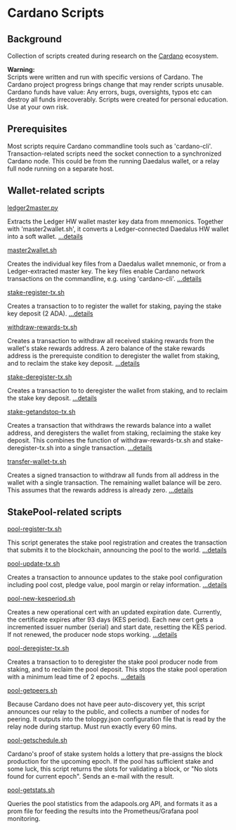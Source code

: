 # Cardano Scripts

## Background

Collection of scripts created during research on the [Cardano](https://cardano.org/) ecosystem.

**Warning:**  
Scripts were written and run with specific versions of Cardano. The
Cardano project progress brings change that may render scripts unusable.
Cardano funds have value: Any errors, bugs, oversights, typos etc
can destroy all funds irrecoverably. Scripts were created for personal education.
Use at your own risk.

## Prerequisites

Most scripts require Cardano commandline tools such as 'cardano-cli'.
Transaction-related scripts need the socket connection to a synchronized Cardano node.
This could be from the running Daedalus wallet, or a relay full node running on a separate host.

## Wallet-related scripts

[ledger2master.py](bin/ledger2master.py)

Extracts the Ledger HW wallet master key data from mnemonics. Together with 'master2wallet.sh', it converts a Ledger-connected Daedalus HW wallet into a soft wallet. [...details](docs/ledger2master.md)

[master2wallet.sh](bin/master2wallet.sh)

Creates the individual key files from a Daedalus wallet mnemonic, or from a Ledger-extracted master key. The key files enable Cardano network transactions on the commandline, e.g. using 'cardano-cli'. [...details](docs/master2wallet.md)

[stake-register-tx.sh](bin/stake-register-tx.sh)

Creates a transaction to to register the wallet for staking, paying the stake key deposit (2 ADA). [...details](docs/stake-register-tx.md)

[withdraw-rewards-tx.sh](bin/withdraw-rewards-tx.sh)

Creates a transaction to withdraw all received staking rewards from the wallet's stake rewards address. A zero balance of the stake rewards address is the prerequiste condition to deregister the wallet from staking, and to reclaim the stake key deposit. [...details](docs/withdraw-rewards-tx.md)

[stake-deregister-tx.sh](bin/stake-deregister-tx.sh)

Creates a transaction to to deregister the wallet from staking, and to reclaim the stake key deposit. [...details](docs/stake-deregister-tx.md)

[stake-getandstop-tx.sh](bin/stake-getandstop-tx.sh)

Creates a transaction that withdraws the rewards balance into a wallet address, and deregisters the wallet from staking, reclaiming the stake key deposit. This combines the function of withdraw-rewards-tx.sh and stake-deregister-tx.sh into a single transaction. [...details](docs/stake-getandstop-tx.md)

[transfer-wallet-tx.sh](bin/transfer-wallet-tx.sh)

Creates a signed transaction to withdraw all funds from all address in the wallet with a single transaction. The remaining wallet balance will be zero. This assumes that the rewards address is already zero. [...details](docs/transfer-wallet-tx.md)

## StakePool-related scripts

[pool-register-tx.sh](bin/pool-register-tx.sh)

This script generates the stake pool registration and creates the transaction that submits it to the blockchain, announcing the pool to the world. [...details](docs/pool-register-tx.md)

[pool-update-tx.sh](bin/pool-update-tx.sh)

Creates a transaction to announce updates to the stake pool configuration including pool cost, pledge value, pool margin or relay information. [...details](docs/pool-update-tx.md)

[pool-new-kesperiod.sh](bin/pool-new-kesperiod.sh)

Creates a new operational cert with an updated expiration date. Currently, the certificate expires after 93 days (KES period). Each new cert gets a incremented issuer number (serial) and start date, resetting the KES period. If not renewed, the producer node stops working. [...details](docs/pool-new-kesperiod.md)

[pool-deregister-tx.sh](bin/pool-deregister-tx.sh)

Creates a transaction to to deregister the stake pool producer node from staking, and to reclaim the pool deposit. This stops the stake pool operation with a minimum lead time of 2 epochs. [...details](docs/pool-deregister-tx.md)

[pool-getpeers.sh](bin/pool-getpeers.sh)

Because Cardano does not have peer auto-discovery yet, this script announces our relay to the public, and collects a number of nodes for peering. It outputs into the tolopgy.json configuration file that is read by the relay node during startup. Must run exactly every 60 mins.

[pool-getschedule.sh](bin/pool-getschedule.sh)

Cardano's proof of stake system holds a lottery that pre-assigns the block production for the upcoming epoch. If the pool has sufficient stake and some luck, this script returns the slots for validating a block, or "No slots found for current epoch". Sends an e-mail with the result.

[pool-getstats.sh](bin/pool-getstats.sh)

Queries the pool statistics from the adapools.org API, and formats it as a prom file for feeding the results into the Prometheus/Grafana pool monitoring.
